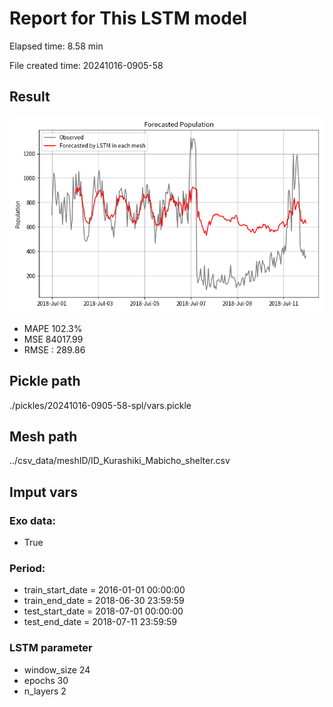 
# Report for This LSTM model 
Elapsed time: 8.58 min

File created time: 20241016-0905-58

## Result 
<img src="20241016-0905-58.png" width='600'/>

- MAPE	102.3%
- MSE 	84017.99
- RMSE : 289.86

## Pickle path
./pickles/20241016-0905-58-spl/vars.pickle

## Mesh path
../csv_data/meshID/ID_Kurashiki_Mabicho_shelter.csv

## Imput vars

### Exo data:
- True

### Period:
- train_start_date    = 2016-01-01 00:00:00
- train_end_date      = 2018-06-30 23:59:59
- test_start_date     = 2018-07-01 00:00:00  
- test_end_date       = 2018-07-11 23:59:59

### LSTM parameter
- window_size	24
- epochs	30
- n_layers	2

